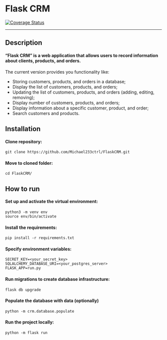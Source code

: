 # Flask CRM
[![Coverage Status](https://coveralls.io/repos/github/Michael233ctrl/FlaskCRM/badge.svg?branch=rebuild)](https://coveralls.io/github/Michael233ctrl/FlaskCRM?branch=rebuild)
___
## Description


#### “Flask CRM” is a web application that allows users to record information about clients, products, and orders.

The current version provides you functionality like:

- Storing customers, products, and orders in a database;
- Display the list of customers, products, and orders;
- Updating the list of customers, products, and orders (adding, editing, removing);
- Display number of customers, products, and orders;
- Display information about a specific customer, product, and order;
- Search customers and products.

## Installation

#### Clone repository:
```
git clone https://github.com/Michael233ctrl/FlaskCRM.git
```
#### Move to cloned folder:
````
cd FlaskCRM/
````


## How to run

#### Set up and activate the virtual environment:
````
python3 -m venv env
source env/bin/activate
````

#### Install the requirements:
```
pip install -r requirements.txt
```

#### Specify environment variables:
````
SECRET_KEY=<your_secret_key>
SQLALCHEMY_DATABASE_URI=<your_postgres_server>
FLASK_APP=run.py
````

#### Run migrations to create database infrastructure:
```
flask db upgrade
```

#### Populate the database with data (optionally)
```
python -m crm.database.populate
```

#### Run the project locally:
```
python -m flask run
```
